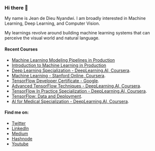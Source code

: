 ### Hi there 👋

My name is Jean de Dieu Nyandwi. I am broadly interested in Machine Learning, Deep Learning, and Computer Vision.

My learnings revolve around building machine learning systems that can perceive the visual world and natural language. 
<!-- 
##Hide

* I actively write about Machine Learning at my [blog](https://jeande.tech) and [Medium](https://jeande.medium.com).
* I facilitate learners taking DeepLearning.AI specializations as a mentor
* I host PIE & AI Kigali meetups in partnership with [DeepLearning.AI](https://deeplearning.ai) - Recordings are available [here](https://www.youtube.com/channel/UCSPFIgLyc2t-pNim-CdyBNQ/videos).
* I write about machine learning ideas on [Twitter](https://twitter.com/Jeande_d) and [LinkedIn](https://www.linkedin.com/in/nyandwi/). 
* I am currently working on educational content!
 
#### Education

University of Rwanda \
2017-2021 \
Bachelor of Science with Honours in Electronics and Telecommunication Engineering
 -->

#### Recent Courses

* [Machine Learning Modeling Pipelines in Production](https://github.com/Nyandwi/nyandwi/blob/main/professional%20certificates/ml_modelling_pipelines_in_prod.pdf)
* [Introduction to Machine Learning in Production](https://github.com/Nyandwi/nyandwi/blob/main/professional%20certificates/intro_to_ml_in_prod.pdf)
* [Deep Learning Specialization - DeepLearning.AI, Coursera](https://github.com/Nyandwi/nyandwi/blob/main/professional%20certificates/Jean%20-%20Deep%20Learning%20Specialization.pdf).
* [Machine Learning - Stanford Online, Coursera](https://github.com/Nyandwi/nyandwi/blob/main/professional%20certificates/Jean%20-%20Machine%20Learning%20Stanford.pdf).
* [TensorFlow Developer Certificate - Google](https://github.com/Nyandwi/nyandwi/blob/main/professional%20certificates/Jean%20-%20TensorFlow%20Developer%20Certificate.pdf).
* [Advanced TensorFlow Techniques - DeepLearning.AI, Coursera](https://github.com/Nyandwi/nyandwi/blob/main/professional%20certificates/Jean%20-%20TensorFlow%20Advanced.pdf).
* [TensorFlow In Practice Specialization - DeepLearning.AI, Coursera](https://github.com/Nyandwi/nyandwi/blob/main/professional%20certificates/Jean%20-%20DeepLearning.AI%20TensorFlow.pdf).
* [TensorFlow: Data and Deployment](https://github.com/Nyandwi/nyandwi/blob/main/professional%20certificates/Jean%20-%20TF%20Specialization%20Certificate.pdf).
* [AI for Medical Specialization - DeepLearning.AI, Coursera](https://github.com/Nyandwi/nyandwi/blob/main/professional%20certificates/Jean%20-%20AI%20for%20Medicine%20Specialization.pdf).

#### Find me on:

* [Twitter](https://twitter.com/Jeande_d)
* [LinkedIn](https://www.linkedin.com/in/nyandwi/)
* [Medium](https://jeande.medium.com)
* [Hashnode](http://jeande.hashnode.dev)
* [Youtube](https://www.youtube.com/channel/UCSPFIgLyc2t-pNim-CdyBNQ/videos)
